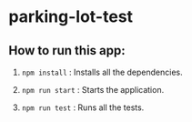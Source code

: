 # parking-lot-test

## How to run this app:

1. `npm install` : Installs all the dependencies.

2. `npm run start` : Starts the application.

3. `npm run test` : Runs all the tests.
